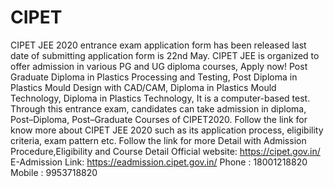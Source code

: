 # CIPET
CIPET JEE 2020 entrance exam application form has been released last date of submitting application form is 22nd May. CIPET JEE is organized to offer admission in various PG and UG diploma courses, Apply now!  Post Graduate Diploma in Plastics Processing and Testing,  Post Diploma in Plastics Mould Design with CAD/CAM,  Diploma in Plastics Mould Technology,  Diploma in Plastics Technology,  It is a computer-based test. Through this entrance exam, candidates can take admission in diploma, Post–Diploma, Post–Graduate Courses of CIPET2020. Follow the link for know more about CIPET JEE 2020 such as its application process, eligibility criteria, exam pattern etc.   Follow the link for more Detail with Admission Procedure,Eligibility and Course Detail Official website: https://cipet.gov.in/ E-Admission Link: https://eadmission.cipet.gov.in/  Phone  : 18001218820 Mobile : 9953718820

